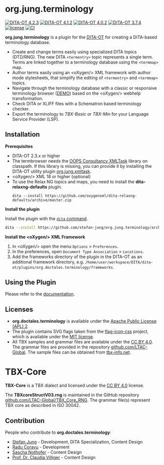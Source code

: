 org.jung.terminology
====================

[![DITA-OT 4.2.3](https://img.shields.io/badge/DITA--OT-4.2.3-green.svg)](http://www.dita-ot.org)
[![DITA-OT 4.1.2](https://img.shields.io/badge/DITA--OT-4.1.2-green.svg)](http://www.dita-ot.org)
[![DITA-OT 4.0.2](https://img.shields.io/badge/DITA--OT-4.0.2-green.svg)](http://www.dita-ot.org)
[![DITA-OT 3.7.4](https://img.shields.io/badge/DITA--OT-3.7.4-green.svg)](http://www.dita-ot.org) 
[![license](https://img.shields.io/badge/license-Apache%202.0-blue.svg)](http://www.apache.org/licenses/LICENSE-2.0)
[![CI](https://github.com/stefan-jung/org.jung.terminology/actions/workflows/main.yml/badge.svg?branch=main)](https://github.com/stefan-jung/org.jung.terminology/actions/workflows/main.yml)

**org.jung.terminology** is a plugin for the [DITA-OT](http://dita-ot.github.io) for creating a DITA-based terminology database.

- Create and change terms easily using specialized DITA topics (DTD/RNG). The new DITA `<termentry>` topic represents a single term. Terms are linked together to a terminology database using the `<termmap>` map.
- Author terms easily using an &lt;oXygen/&gt; XML framework with author mode stylesheets, that simplify the editing of `<termentry>` and `<termmap>` topics.
- Navigate through the terminology database with a classic or responsive terminology browser ([DEMO](https://doctales.github.io/samples/termbrowser-responsive/index.html)) based on the &lt;oXygen/&gt; webhelp transformation.
- Check DITA or XLIFF files with a Schematron based terminology checker.
- Export the terminology to *TBX-Basic* or *TBX-Min* for your Language Service Provider (LSP).

## Installation

**Prerequisites**

- DITA-OT 2.3.x or higher
- The termbrowser needs the [OOPS Consultancy XMLTask](http://www.oopsconsultancy.com/software/xmltask/) library on classpath. If this library is missing, you can provide it by installing the DITA-OT utility plugin [org.jung.xmltask](https://github.com/stefan-jung/org.jung.xmltask). 
- &lt;oXygen/&gt; XML 18 or higher (optional)
- To use the Relax NG topics and maps, you need to install the **dita-relaxng-defaults** plugin.
  ```shell
  dita --install https://github.com/oxygenxml/dita-relaxng-defaults/archive/master.zip
  ```  

**Install the plugin**

Install the plugin with the [`dita` command](http://www.dita-ot.org/dev/parameters/dita-command-arguments.html).
```bash
dita --install https://github.com/stefan-jung/org.jung.terminology/archive/master.zip
```

**Install the &lt;oXygen/&gt; XML Framework**

1. In &lt;oXygen/&gt; open the menu `Options` > `Preferences`.
2. In the preferences, open `Document Type Association` > `Locations`.
3. Add the frameworks directory of the plugin in the DITA-OT as an additional framework directory, e.g. `/home/user/workspace/DITA/dita-ot/plugins/org.doctales.terminology/frameworks`.

## Using the Plugin

Please refer to the [documentation](https://doctales.atlassian.net/wiki/x/AoAy).

## Licenses

* **org.doctales.terminology** is available under the [Apache Public License (APL) 2](https://www.apache.org/licenses/LICENSE-2.0).
* The plugin contains SVG flags taken from the [flag-icon-css](https://github.com/lipis/flag-icon-css) project, which is available under the [MIT license](https://opensource.org/licenses/MIT).
* All TBX samples and grammar files are available under the [CC BY 4.0](https://creativecommons.org/licenses/by/4.0/). The grammar files are provided in the repository [github.com/LTAC-Global](https://github.com/LTAC-Global). The sample files can be obtained from [tbx-info.net](https://www.tbxinfo.net).

# TBX-Core

**TBX-Core** is a TBX dialect and licensed under the [CC BY 4.0](https://creativecommons.org/licenses/by/4.0/) license.

The **TBXcoreStructV03.rng** is maintained in the GitHub repository [github.com/LTAC-Global/TBX_Core_RNG](https://github.com/LTAC-Global/TBX_Core_RNG). The grammar file(s) represent TBX core as described in ISO 30042. 

## Contribution

People who contribute to **org.doctales.terminology**:

* [Stefan Jung](https://de.linkedin.com/in/stefan-jung-a02a9939) - Development, DITA Specialization, Content Design
* [Radu Coravu](https://www.linkedin.com/in/radu-coravu-ba9b7bb) - Development
* [Sascha Nothofer](https://de.linkedin.com/in/sascha-nothofer-32563811a) - Content Design
* [Prof. Dr. Claudia Villiger](https://de.linkedin.com/in/claudia-villiger-6989b526) - Content Design
